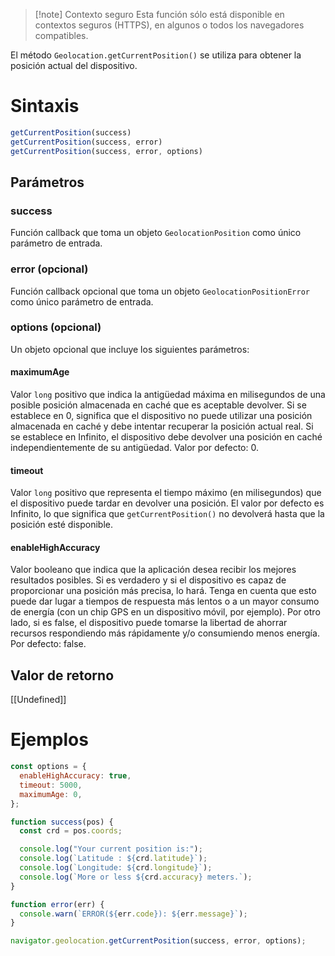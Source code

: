 > [!note] Contexto seguro
> Esta función sólo está disponible en contextos seguros (HTTPS), en algunos o todos los navegadores compatibles.

El método `Geolocation.getCurrentPosition()` se utiliza para obtener la posición actual del dispositivo.

# Sintaxis

```js
getCurrentPosition(success)
getCurrentPosition(success, error)
getCurrentPosition(success, error, options)
```

## Parámetros

### success

Función callback que toma un objeto `GeolocationPosition` como único parámetro de entrada.

### error (opcional)

Función callback opcional que toma un objeto `GeolocationPositionError` como único parámetro de entrada.

### options (opcional)

Un objeto opcional que incluye los siguientes parámetros:

#### maximumAge

Valor `long` positivo que indica la antigüedad máxima en milisegundos de una posible posición almacenada en caché que es aceptable devolver. Si se establece en 0, significa que el dispositivo no puede utilizar una posición almacenada en caché y debe intentar recuperar la posición actual real. Si se establece en Infinito, el dispositivo debe devolver una posición en caché independientemente de su antigüedad. Valor por defecto: 0.

#### timeout

Valor `long` positivo que representa el tiempo máximo (en milisegundos) que el dispositivo puede tardar en devolver una posición. El valor por defecto es Infinito, lo que significa que `getCurrentPosition()` no devolverá hasta que la posición esté disponible.

#### enableHighAccuracy

Valor booleano que indica que la aplicación desea recibir los mejores resultados posibles. Si es verdadero y si el dispositivo es capaz de proporcionar una posición más precisa, lo hará. Tenga en cuenta que esto puede dar lugar a tiempos de respuesta más lentos o a un mayor consumo de energía (con un chip GPS en un dispositivo móvil, por ejemplo). Por otro lado, si es false, el dispositivo puede tomarse la libertad de ahorrar recursos respondiendo más rápidamente y/o consumiendo menos energía. Por defecto: false.

## Valor de retorno

[[Undefined]]

# Ejemplos

```js
const options = {
  enableHighAccuracy: true,
  timeout: 5000,
  maximumAge: 0,
};

function success(pos) {
  const crd = pos.coords;

  console.log("Your current position is:");
  console.log(`Latitude : ${crd.latitude}`);
  console.log(`Longitude: ${crd.longitude}`);
  console.log(`More or less ${crd.accuracy} meters.`);
}

function error(err) {
  console.warn(`ERROR(${err.code}): ${err.message}`);
}

navigator.geolocation.getCurrentPosition(success, error, options);
```